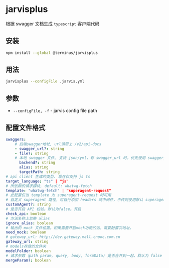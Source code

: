 # jarvisplus

根据 swagger 文档生成 `typescript` 客户端代码

## 安装

```sh
npm install --global @terminus/jarvisplus
```

## 用法

```sh
jarvisplus --configFile .jarvis.yml
```

## 参数

- `--configFile, -f` - jarvis config file path

## 配置文件格式

```yml
swaggers:
    # 后端swagger地址, url请带上 /v2/api-docs
    - swagger_url?: string
    - file?: string
    # 本地 swagger 文件, 支持 json/yml，有 swagger_url 时，优先使用 swagger_url
      backend?: string
      alias: string
      targetPath: string
# api client 生成的类型. 现在仅支持 js ts
target_language: "ts" | "js"
# 所依赖的请求模块, default: whatwg-fetch
template: "whatwg-fetch" | "superagent-request"
# 此配置仅当 template 为 superagent-request 时可用
# 自定义 superagent 路径，可自行添加 headers 或中间件，不传则使用默认 superagent
customAgent?: string
# 是否开启 API 校验。默认为false。开启
check_api: boolean
# 方法名称上忽略 alias
ignore_alias: boolean
# 输出的 mock 文件位置。如果需要开启mock功能的话，需要配置次地址。
need_mock: boolean
# gateway_url: http://dev.gateway.mall.cnooc.com.cn
gateway_url: string
# models存放的文件夹
modelFolder: boolean
# 请求参数（path param, query, body, formData) 是否合并到一起，默认为 false
mergeParam?: boolean
```
